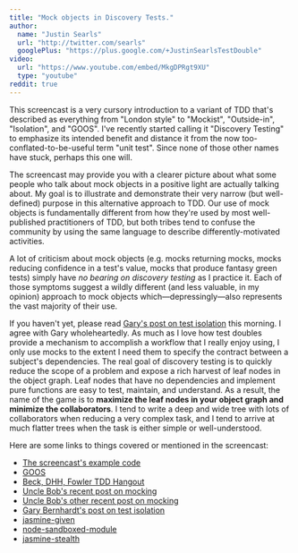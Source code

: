 ```yaml
---
title: "Mock objects in Discovery Tests."
author:
  name: "Justin Searls"
  url: "http://twitter.com/searls"
  googlePlus: "https://plus.google.com/+JustinSearlsTestDouble"
video:
  url: "https://www.youtube.com/embed/MkgDPRgt9XU"
  type: "youtube"
reddit: true
---
```


This screencast is a very cursory introduction to a variant of TDD that's described as
everything from "London style" to "Mockist", "Outside-in", "Isolation", and "GOOS".
I've recently started calling it "Discovery Testing" to emphasize its intended benefit
and distance it from the now too-conflated-to-be-useful term "unit test". Since none
of those other names have stuck, perhaps this one will.

The screencast may provide you with a clearer picture about what some people who talk about
mock objects in a positive light are actually talking about. My goal is to  illustrate
and demonstrate their very narrow (but well-defined) purpose in this alternative approach to TDD.
Our use of mock objects is fundamentally different from how they're used by most
well-published practitioners of TDD, but both tribes tend to confuse the community
by using the same language to describe differently-motivated activities.

A lot of criticism about mock objects (e.g. mocks returning mocks, mocks reducing
confidence in a test's value, mocks that produce fantasy green tests) simply have
*no bearing on discovery testing* as I practice it. Each of those symptoms suggest
a wildly different (and less valuable, in my opinion) approach to mock objects
which—depressingly—also represents the vast majority of their use.

If you haven't yet, please read [Gary's post on test isolation](https://www.destroyallsoftware.com/blog/2014/test-isolation-is-about-avoiding-mocks)
this morning. I agree with Gary wholeheartedly. As much as I love how test
doubles provide a mechanism to accomplish a workflow that I really
enjoy using, I only use mocks to the extent I need them to specify the contract
between a subject's dependencies. The real goal of discovery testing is to
quickly reduce the scope of a problem and expose a rich harvest of leaf nodes
in the object graph. Leaf nodes that have no dependencies and implement pure
functions are easy to test, maintain, and understand. As a result, the name of the
game is to **maximize the leaf nodes in your object graph and minimize the collaborators**.
I tend to write a deep and wide tree with lots of collaborators when reducing a
very complex task, and I tend to arrive at much flatter trees when the task is
either simple or well-understood.


Here are some links to things covered or mentioned in the screencast:

* [The screencast's example code](https://github.com/testdouble/discovery-testing)
* [GOOS](http://www.growing-object-oriented-software.com)
* [Beck, DHH, Fowler TDD Hangout](https://plus.google.com/events/ci2g23mk0lh9too9bgbp3rbut0k)
* [Uncle Bob's recent post on mocking](http://blog.8thlight.com/uncle-bob/2014/05/14/TheLittleMocker.html)
* [Uncle Bob's other recent post on mocking](http://blog.8thlight.com/uncle-bob/2014/05/10/WhenToMock.html)
* [Gary Bernhardt's post on test isolation](https://www.destroyallsoftware.com/blog/2014/test-isolation-is-about-avoiding-mocks)
* [jasmine-given](https://www.github.com/searls/jasmine-given)
* [node-sandboxed-module](https://github.com/felixge/node-sandboxed-module)
* [jasmine-stealth](https://www.github.com/searls/jasmine-stealth)
